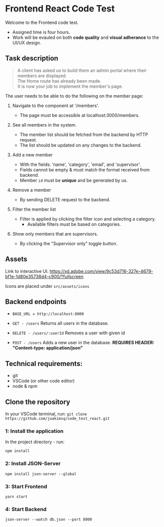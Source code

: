 # Frontend React Code Test

Welcome to the Frontend code test.
- Assigned time is four hours.
- Work will be evauled on both **code quality** and **visual adherance** to the UI/UX design.


## Task description
> A client has asked us to build them an admin portal where their members are displayed.\
> The Home route has already been made.\
> It is now your job to implement the member's page.

The user needs to be able to do the following on the member page:

1. Navigate to the component at '/members'.
   - The page must be accessible at localhost:3000/members.

2. See all members in the system.
   - The member list should be fetched from the backend by HTTP request.
   - The list should be updated on any changes to the backend.

3. Add a new member
   - With the fields: 'name', 'category', 'email', and 'supervisor'.
   - Fields cannot be empty & must match the format received from backend.
   - Member `id` must be **unique** and be generated by us.

4. Remove a member
   - By sending DELETE request to the backend.

5. Filter the member list
   - Filter is applied by clicking the filter icon and selecting a category.
     - Available filters must be based on categories.

6. Show only members that are supervisors.
   - By clicking the "Supervisor only" toggle button.


## Assets ##

Link to interactive UI.
https://xd.adobe.com/view/9c53d716-327e-4679-bf1e-1d80e35738d4-c900/?fullscreen

Icons are placed under `src/assets/icons`



## Backend endpoints ##

* `BASE_URL = http://localhost:8000`

* `GET - /users` Returns all users in the database.

* `DELETE - /users/:userId` Removes a user with given id

* `POST - /users` Adds a new user in the database.
**REQUIRES HEADER: "Content-type: application/json"**

## Technical requirements: ##
- git
- VSCode (or other code editor)
- node & npm

## Clone the repository ##
In your VSCode terminal, run: `git clone https://github.com/joakimsq/code_test_react.git`

### 1: Install the application ###

In the project directory - run:

`npm install`

### 2: Install JSON-Server ###

`npm install json-server --global`

### 3: Start Frontend ###

`yarn start`

### 4: Start Backend ### 

`json-server --watch db.json --port 8000`
